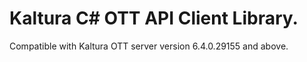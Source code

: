# Kaltura C# OTT API Client Library.
Compatible with Kaltura OTT server version 6.4.0.29155 and above.
